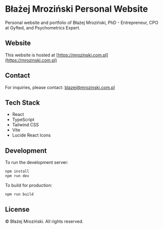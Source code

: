 # Błażej Mroziński Personal Website

Personal website and portfolio of Błażej Mroziński, PhD - Entrepreneur, CPO at Gyfted, and Psychometrics Expert.

## Website

This website is hosted at [https://mrozinski.com.pl](https://mrozinski.com.pl)

## Contact

For inquiries, please contact: blazej@mrozinski.com.pl

## Tech Stack

- React
- TypeScript
- Tailwind CSS
- Vite
- Lucide React Icons

## Development

To run the development server:

```bash
npm install
npm run dev
```

To build for production:

```bash
npm run build
```

## License

© Błażej Mroziński. All rights reserved.